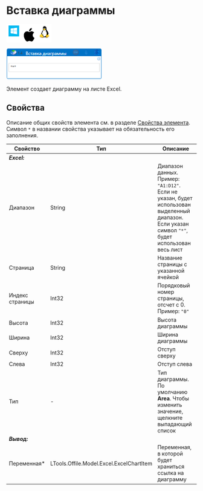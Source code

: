 # Вставка диаграммы

![](<../../../.gitbook/assets/image (100) (1) (1) (1) (1) (1) (1) (10) (177).png>)

![](<../../../.gitbook/assets/excel-create-chart.png>)

Элемент создает диаграмму на листе Excel.

## Свойства
Описание общих свойств элемента см. в разделе [Свойства элемента](https://docs.primo-rpa.ru/primo-rpa/primo-studio/process/elements#svoistva-elementa).\
Символ `*` в названии свойства указывает на обязательность его заполнения.

| Свойство             | Тип                   | Описание                         |
| -------------------- | --------------------- | -------------------------------- |
| ***Excel:***  | |  |
| Диапазон             | String   | Диапазон данных. Пример: `"A1:D12"`. Если не указан, будет использован выделенный диапазон. Если указан символ `"*"`, будет использован весь лист |
| Страница             | String   | Название страницы с указанной ячейкой |
| Индекс страницы      | Int32    | Порядковый номер страницы, отсчет с 0. Пример: `"0"` |
| Высота               | Int32    | Высота диаграммы  |
| Ширина               | Int32    | Ширина диаграммы  |
| Сверху               | Int32    | Отступ сверху     |
| Слева                | Int32    | Отступ слева      |
| Тип                  | -        | Тип диаграммы. По умолчанию **Area**. Чтобы изменить значение, щелкните выпадающий список |
| ***Вывод:***  | |  |
| Переменная\*         | LTools.Offile.Model.Excel.ExcelChartItem | Переменная, в которой будет храниться ссылка на диаграмму |
